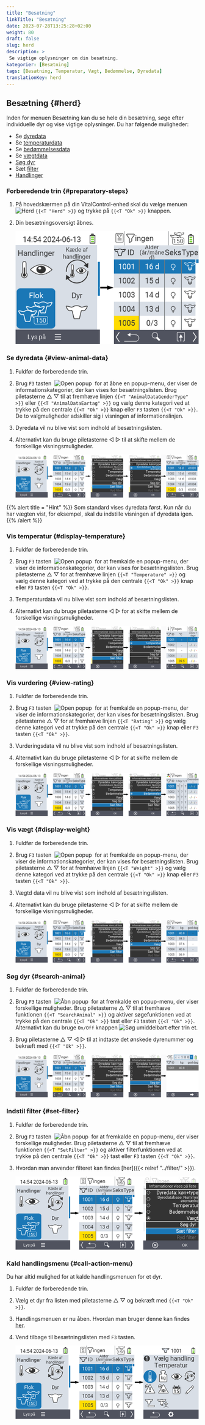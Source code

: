 ```yaml
---
title: "Besætning"
linkTitle: "Besætning"
date: 2023-07-28T13:25:28+02:00
weight: 80
draft: false
slug: herd
description: >
 Se vigtige oplysninger om din besætning.
kategorier: [Besætning]
tags: [Besætning, Temperatur, Vægt, Bedømmelse, Dyredata]
translationKey: herd
---
```

## Besætning {#herd}

Inden for menuen Besætning kan du se hele din besætning, søge efter individuelle dyr og vise vigtige oplysninger. Du har følgende muligheder:

- Se [dyredata](#view-animal-data)
- Se [temperaturdata](#display-temperature)
- Se [bedømmelsesdata](#view-rating)
- Se [vægtdata](#view-rating)
- [Søg dyr](#search-animal)
- Sæt [filter](#set-filter)
- [Handlinger](#call-action-menu)

### Forberedende trin {#preparatory-steps}

1. På hovedskærmen på din VitalControl-enhed skal du vælge menuen <img src="/icons/main/herd.svg" width="60" align="bottom" alt="Herd" /> `{{<T "Herd" >}}` og trykke på `{{<T "Ok" >}}` knappen.

2. Din besætningsoversigt åbnes.

    ![VitalControl: Menu Besætning](images/herde.png "Besætning")

### Se dyredata {#view-animal-data}

1. Fuldfør de forberedende trin.

2. Brug `F3` tasten &nbsp;<img src="/icons/footer/open-popup.svg" width="15" align="bottom" alt="Open popup" />&nbsp; for at åbne en popup-menu, der viser de informationskategorier, der kan vises for besætningslisten. Brug piletasterne △ ▽ til at fremhæve linjen `{{<T "AnimalDataGenderType" >}}` eller `{{<T "AnimalDataEartag" >}}` og vælg denne kategori ved at trykke på den centrale `{{<T "Ok" >}}` knap eller `F3` tasten `{{<T "Ok" >}}`. De to valgmuligheder adskiller sig i visningen af informationslinjen.

3. Dyredata vil nu blive vist som indhold af besætningslisten.

4. Alternativt kan du bruge piletasterne ◁ ▷ til at skifte mellem de forskellige visningsmuligheder.

    ![VitalControl: Menu Besætning](images/animaldata.png "Se dyredata")

{{% alert title = "Hint" %}}
Som standard vises dyredata først. Kun når du har vægten vist, for eksempel, skal du indstille visningen af dyredata igen.
{{% /alert %}}

### Vis temperatur {#display-temperature}

1. Fuldfør de forberedende trin.

2. Brug `F3` tasten &nbsp;<img src="/icons/footer/open-popup.svg" width="15" align="bottom" alt="Open popup" />&nbsp; for at fremkalde en popup-menu, der viser de informationskategorier, der kan vises for besætningslisten. Brug piletasterne △ ▽ for at fremhæve linjen `{{<T "Temperature" >}}` og vælg denne kategori ved at trykke på den centrale `{{<T "Ok" >}}` knap eller `F3` tasten `{{<T "Ok" >}}`.

3. Temperaturdata vil nu blive vist som indhold af besætningslisten.

4. Alternativt kan du bruge piletasterne ◁ ▷ for at skifte mellem de forskellige visningsmuligheder.

    ![VitalControl: Menu Herd](images/temperature.png "Vis temperatur")

### Vis vurdering {#view-rating}

1. Fuldfør de forberedende trin.

2. Brug `F3` tasten &nbsp;<img src="/icons/footer/open-popup.svg" width="15" align="bottom" alt="Open popup" />&nbsp; for at fremkalde en popup-menu, der viser de informationskategorier, der kan vises for besætningslisten. Brug piletasterne △ ▽ for at fremhæve linjen `{{<T "Rating" >}}` og vælg denne kategori ved at trykke på den centrale `{{<T "Ok" >}}` knap eller `F3` tasten `{{<T "Ok" >}}`.

3. Vurderingsdata vil nu blive vist som indhold af besætningslisten.

4. Alternativt kan du bruge piletasterne ◁ ▷ for at skifte mellem de forskellige visningsmuligheder.

    ![VitalControl: Menu Herd](images/rating.png "Vis vurdering")

### Vis vægt {#display-weight}

1. Fuldfør de forberedende trin.

2. Brug `F3` tasten &nbsp;<img src="/icons/footer/open-popup.svg" width="15" align="bottom" alt="Open popup" />&nbsp; for at fremkalde en popup-menu, der viser de informationskategorier, der kan vises for besætningslisten. Brug piletasterne △ ▽ for at fremhæve linjen `{{<T "Weight" >}}` og vælg denne kategori ved at trykke på den centrale `{{<T "Ok" >}}` knap eller `F3` tasten `{{<T "Ok" >}}`.

3. Vægtd data vil nu blive vist som indhold af besætningslisten.

4. Alternativt kan du bruge piletasterne ◁ ▷ for at skifte mellem de forskellige visningsmuligheder.

    ![VitalControl: Menu Besætning](images/weight.png "Vis vægt")

### Søg dyr {#search-animal}

1. Fuldfør de forberedende trin.

2. Brug `F3` tasten &nbsp;<img src="/icons/footer/open-popup.svg" width="15" align="bottom" alt="Åbn popup" />&nbsp; for at fremkalde en popup-menu, der viser forskellige muligheder. Brug piletasterne △ ▽ til at fremhæve funktionen `{{<T "SearchAnimal" >}}` og aktiver søgefunktionen ved at trykke på den centrale `{{<T "Ok" >}}` tast eller `F3` tasten `{{<T "Ok" >}}`. Alternativt kan du bruge `On/Off` knappen <img src="/icons/footer/search.svg" width="15" align="bottom" alt="Søg" /> umiddelbart efter trin et.

3. Brug piletasterne △ ▽ ◁ ▷ til at indtaste det ønskede dyrenummer og bekræft med `{{<T "Ok" >}}`.

    ![VitalControl: Menu Besætning](images/search.png "Søg dyr")

### Indstil filter {#set-filter}

1. Fuldfør de forberedende trin.

2. Brug `F3` tasten &nbsp;<img src="/icons/footer/open-popup.svg" width="15" align="bottom" alt="Åbn popup" />&nbsp; for at fremkalde en popup-menu, der viser forskellige muligheder. Brug piletasterne △ ▽ til at fremhæve funktionen `{{<T "SetFilter" >}}` og aktiver filterfunktionen ved at trykke på den centrale `{{<T "Ok" >}}` tast eller `F3` tasten `{{<T "Ok" >}}`.

3. Hvordan man anvender filteret kan findes [her]({{< relref "../filter/" >}}).

    ![VitalControl: Menu Besætning](images/setfilter.png "Søg dyr")

### Kald handlingsmenu {#call-action-menu}

Du har altid mulighed for at kalde handlingsmenuen for et dyr.

1. Fuldfør de forberedende trin.

2. Vælg et dyr fra listen med piletasterne △ ▽ og bekræft med `{{<T "Ok" >}}`.

3. Handlingsmenuen er nu åben. Hvordan man bruger denne kan findes [her](../actions).

4. Vend tilbage til besætningslisten med `F3` tasten.

    ![VitalControl: Menu Besætning](images/action.png "Kald handlinger")
